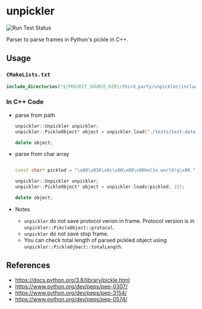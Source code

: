 # unpickler

![Run Test Status](https://github.com/jeongukjae/unpickler/workflows/Run%20Test/badge.svg)

Parser to parse frames in Python's pickle in C++.

## Usage

### `CMakeLists.txt`

```cmake
include_directories("${PROJECT_SOURCE_DIR}/third_party/unpickler/include")
```

### In C++ Code

- parse from path

  ```c++
  unpickler::Unpickler unpickler;
  unpickler::PickleObject* object = unpickler.load("./tests/test-data/data1.pkl");

  delete object;
  ```

- parse from char array

  ```c++

  const char* pickled = "\x80\x03X\x0c\x00\x00\x00hello world!q\x00.";

  unpickler::Unpickler unpickler;
  unpickler::PickleObject* object = unpickler.loads(pickled, 22);

  delete object;
  ```

- Notes
  - `unpickler` do not save protocol verion in frame. Protocol version is in `unpickler::PikcleObject::protocol`.
  - `unpickler` do not save stop frame.
  - You can check total length of parsed pickled object using `unpickler::PickleOjbect::totalLength`.

## References

- https://docs.python.org/3.8/library/pickle.html
- https://www.python.org/dev/peps/pep-0307/
- https://www.python.org/dev/peps/pep-3154/
- https://www.python.org/dev/peps/pep-0574/
